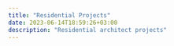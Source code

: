 ```yaml
---
title: "Residential Projects"
date: 2023-06-14T18:59:26+03:00
description: "Residential architect projects"
---
```

